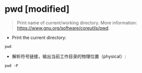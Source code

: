 # pwd [modified]

> Print name of current/working directory.
> More information: <https://www.gnu.org/software/coreutils/pwd>.

- Print the current directory:

`pwd`

- 解析符号链接，输出当前工作目录的物理位置（physical）:

`pwd -P`

